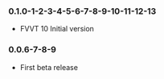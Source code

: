 ### 0.1.0-1-2-3-4-5-6-7-8-9-10-11-12-13

- FVVT 10 Initial version

### 0.0.6-7-8-9

- First beta release
